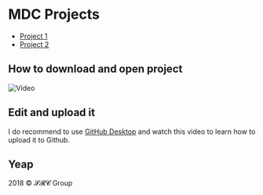 # MDC Projects

- [Project 1](project1)
- [Project 2](project2)


## How to download and open project 

![Video](https://thumbs.gfycat.com/GaseousMindlessCranefly-size_restricted.gif)


## Edit and upload it

I do recommend to use [GitHub Desktop](https://desktop.github.com) and watch this video to learn how to upload it to Github.


## Yeap
<p>2018 &copy; 𝓢𝓡𝓒 Group</p> 
